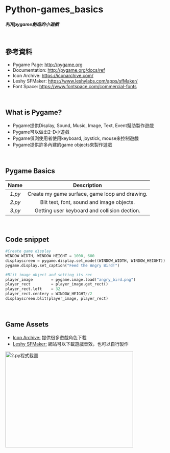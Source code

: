 # Python-games_basics 
**_利用pygame創造的小遊戲_**

<br>

## 參考資料
  * Pygame Page: http://pygame.org 
  * Documentation: http://pygame.org/docs/ref
  * Icon Archive: https://iconarchive.com/
  * Leshy SFMaker: https://www.leshylabs.com/apps/sfMaker/
  * Font Space: https://www.fontspace.com/commercial-fonts
   
  <br>

## What is Pygame?
  * Pygame提供Display, Sound, Music, Image, Text, Event幫助製作遊戲
  * Pygame可以做出2-D小遊戲
  * Pygame偵測使用者使用keyboard, joystick, mouse來控制遊戲
  * Pygame提供許多內建的game objects來製作遊戲
   
  <br>
  

## Pygame Basics
  | Name | Description |
  |:-----:|:----------:|
  | _1.py_ | Create my game surface, game loop and drawing.|
  | _2.py_ | Blit text, font, sound and image objects. |
  | _3.py_ | Getting user keyboard and collision dection. | 
  
  <br>
  
## Code snippet
```python
#Create game display
WINDOW_WIDTH, WINDOW_HEIGHT = 1000, 600
displayscreen = pygame.display.set_mode((WINDOW_WIDTH, WINDOW_HEIGHT))
pygame.display.set_caption("Feed the Angry Bird!")

```
```python
#Blit image object and setting its rec
player_image        = pygame.image.load("angry_bird.png")
player_rect         = player_image.get_rect()
player_rect.left    = 32
player_rect.centery = WINDOW_HEIGHT//2
displayscreen.blit(player_image, player_rect)
```
<br>

## Game Assets
* [Icon Archive:](https://iconarchive.com/) 提供很多遊戲角色下載
* [Leshy SFMaker:](https://www.leshylabs.com/apps/sfMaker/) 網站可以下載遊戲音效，也可以自行製作<br>

<img src="https://github.com/Luyapo/Python-games_basics/blob/main/png.png" width="400" height="300" alt="2.py程式截圖">
